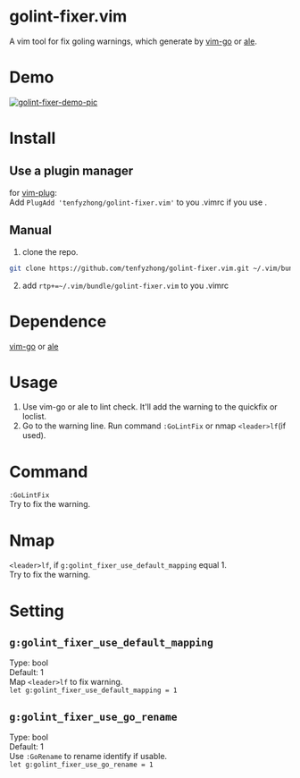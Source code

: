 # golint-fixer.vim
A vim tool for fix goling warnings, which generate by 
[vim-go](https://github.com/fatih/vim-go) or [ale](https://github.com/w0rp/ale).  


# Demo
[![golint-fixer-demo-pic](http://ac-HSNl7zbI.clouddn.com/pdBWqOkOCoFGw8BkNQT7joRgRGGT1T3jiBc98IXE.jpg)](https://vimeo.com/220190594)

# Install
## Use a plugin manager
for [vim-plug](https://github.com/junegunn/vim-plug):  
Add `PlugAdd 'tenfyzhong/golint-fixer.vim'` to you .vimrc if you use .

## Manual
1. clone the repo. 
```sh
git clone https://github.com/tenfyzhong/golint-fixer.vim.git ~/.vim/bundle
```
2. add `rtp+=~/.vim/bundle/golint-fixer.vim` to you .vimrc


# Dependence
[vim-go](https://github.com/fatih/vim-go) or [ale](https://github.com/w0rp/ale) 


# Usage
1. Use vim-go or ale to lint check. It'll add the warning to the quickfix or loclist. 
2. Go to the warning line. Run command `:GoLintFix` or nmap `<leader>lf`(if used). 


# Command
`:GoLintFix`  
Try to fix the warning. 


# Nmap
`<leader>lf`, if `g:golint_fixer_use_default_mapping` equal 1.  
Try to fix the warning. 


# Setting
## `g:golint_fixer_use_default_mapping`
Type: bool  
Default: 1  
Map `<leader>lf` to fix warning.   
`let g:golint_fixer_use_default_mapping = 1`  

## `g:golint_fixer_use_go_rename`
Type: bool  
Default: 1  
Use `:GoRename` to rename identify if usable.   
`let g:golint_fixer_use_go_rename = 1`  

